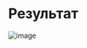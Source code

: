 # Результат  
![image](https://github.com/user-attachments/assets/0b9e6326-741a-43e0-bfe8-55f4d553fbcc)
